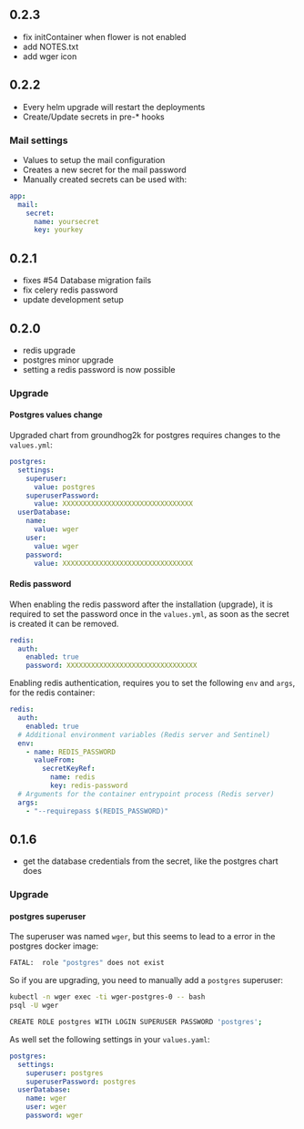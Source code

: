 ## 0.2.3

* fix initContainer when flower is not enabled
* add NOTES.txt
* add wger icon

## 0.2.2

* Every helm upgrade will restart the deployments
* Create/Update secrets in pre-* hooks

### Mail settings

* Values to setup the mail configuration
* Creates a new secret for the mail password
* Manually created secrets can be used with:
```yaml
app:
  mail:
    secret:
      name: yoursecret
      key: yourkey
```

## 0.2.1

* fixes #54 Database migration fails
* fix celery redis password
* update development setup

## 0.2.0

* redis upgrade
* postgres minor upgrade
* setting a redis password is now possible

### Upgrade

#### Postgres values change

Upgraded chart from groundhog2k for postgres requires changes to the `values.yml`:

```yaml
postgres:
  settings:
    superuser:
      value: postgres
    superuserPassword:
      value: XXXXXXXXXXXXXXXXXXXXXXXXXXXXXXXX
  userDatabase:
    name:
      value: wger
    user:
      value: wger
    password:
      value: XXXXXXXXXXXXXXXXXXXXXXXXXXXXXXXX
```

#### Redis password

When enabling the redis password after the installation (upgrade), it is required to set the password once in the `values.yml`, as soon as the secret is created it can be removed.

```yaml
redis:
  auth:
    enabled: true
    password: XXXXXXXXXXXXXXXXXXXXXXXXXXXXXXXX
```

Enabling redis authentication, requires you to set the following `env` and `args`, for the redis container:

```yaml
redis:
  auth:
    enabled: true
  # Additional environment variables (Redis server and Sentinel)
  env:
    - name: REDIS_PASSWORD
      valueFrom:
        secretKeyRef:
          name: redis
          key: redis-password
  # Arguments for the container entrypoint process (Redis server)
  args:
    - "--requirepass $(REDIS_PASSWORD)"
```

## 0.1.6

* get the database credentials from the secret, like the postgres chart does

### Upgrade

#### postgres superuser

The superuser was named `wger`, but this seems to lead to a error in the postgres docker image:

```bash
FATAL:  role "postgres" does not exist
```

So if you are upgrading, you need to manually add a `postgres` superuser:

```bash
kubectl -n wger exec -ti wger-postgres-0 -- bash
psql -U wger

CREATE ROLE postgres WITH LOGIN SUPERUSER PASSWORD 'postgres';
```

As well set the following settings in your `values.yaml`:

```yaml
postgres:
  settings:
    superuser: postgres
    superuserPassword: postgres
  userDatabase:
    name: wger
    user: wger
    password: wger
```
